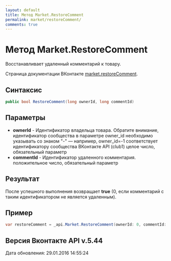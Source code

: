 ```yaml
---
layout: default
title: Метод Market.RestoreComment
permalink: market/restoreComment/
comments: true
---
```

# Метод Market.RestoreComment
Восстанавливает удаленный комментарий к товару.

Страница документации ВКонтакте [market.restoreComment](https://vk.com/dev/market.restoreComment).

## Синтаксис
``` csharp
public bool RestoreComment(long ownerId, long commentId)
```

## Параметры
+ **ownerId** - Идентификатор владельца товара. 
Обратите внимание, идентификатор сообщества в параметре owner_id необходимо указывать со знаком "-" — например, owner_id=-1 соответствует идентификатору сообщества ВКонтакте API (club1)  целое число, обязательный параметр
+ **commentId** - Идентификатор удаленного комментария. положительное число, обязательный параметр

## Результат
После успешного выполнения возвращает **true** (0, если комментарий с таким идентификатором не является удаленным).

## Пример
``` csharp
var restoreComment = _api.Market.RestoreComment(ownerId: 0, commentId: 0);
```

## Версия Вконтакте API v.5.44
Дата обновления: 29.01.2016 14:55:24
